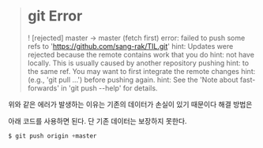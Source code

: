 ># git Error
>
> ! [rejected]        master -> master (fetch first)
>error: failed to push some refs to 'https://github.com/sang-rak/TIL.git'
>hint: Updates were rejected because the remote contains work that you do
>hint: not have locally. This is usually caused by another repository pushing
>hint: to the same ref. You may want to first integrate the remote changes
>hint: (e.g., 'git pull ...') before pushing again.
>hint: See the 'Note about fast-forwards' in 'git push --help' for details.

위와 같은 에러가 발생하는 이유는 기존의 데이터가 손실이 있기 때문이다 해결 방법은

아래 코드를 사용하면 된다. 단 기존 데이터는 보장하지 못한다.

```python
$ git push origin +master
```

